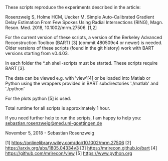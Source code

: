 These scripts reproduce the experiments described in the article:

Rosenzweig S, Holme HCM, Uecker M, Simple Auto-Calibrated Gradient Delay Estimation From Few Spokes Using Radial Intersections (RING), Magn. Reson. Med. 2018, 10.1002/mrm.27506. [1,2]

For the current version of these scripts, a version of the Berkeley Advanced Reconstruction Toolbox (BART) [3] (commit 480509c4 or newer) is needed.
Older versions of these scripts (found in the git history) work with BART versions starting from v0.4.03.

In each folder the *.sh shell-scripts must be started. These scripts require BART [3].

The data can be viewed e.g. with 'view'[4] or be loaded into Matlab or Python using the wrappers provided in BART subdirectories './matlab' and './python'

For the plots python [5] is used.

Total runtime for all scripts is approximately 1 hour.

If you need further help to run the scripts, I am happy to help you: sebastian.rosenzweig@med.uni-goettingen.de

November 5, 2018 - Sebastian Rosenzweig

[1] https://onlinelibrary.wiley.com/doi/10.1002/mrm.27506
[2] https://arxiv.org/abs/1805.04334v3
[3] https://mrirecon.github.io/bart
[4] https://github.com/mrirecon/view
[5] https://www.python.org
